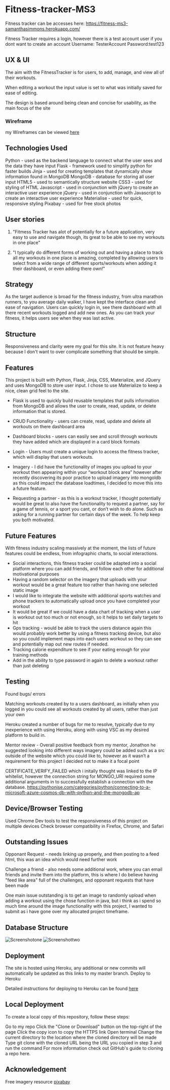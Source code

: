 # Fitness-tracker-MS3

Fitness tracker can be accesses here:
https://fitness-ms3-samanthasimmons.herokuapp.com/

Fitness Tracker requires a login, however there is a test account user if you dont want to create an account
Username: TesterAccount
Password:test123

## UX & UI

The aim with the FitnessTracker is for users, to add, manage, and view all of their workouts.

When editing a workout the input value is set to what was initially saved for ease of editing. 

The design is based around being clean and concise for usability, as the main focus of the site 

### Wireframe
 my Wireframes can be viewed [here](https://xd.adobe.com/view/4744aed7-1936-4de1-827a-5927a5d2836f-1217/)


## Technologies Used

Python - used as the backend language to connect what the user sees and the data they have input
Flask - framework used to simplify python for faster builds
Jinja - used for creating templates that dynamically show information found in MongoDB
MongoDB - database for storing all user input
HTML5 - used to semantically structure website
CSS3 - used for styling of HTML
Javascript - used in conjunction with jQuery to create an interactive user experience
jQuery - used in conjunction with Javascript to create an interactive user experience
Materialise - used for quick, responsive styling
Pixabay - used for free stock photos

## User stories

1) "Fitmess Tracker has alot of potentially for a future application, very easy to use and navigate though, its great to be able to see my workouts in one place"

2) "I typically do different forms of working out and having a place to track all my workouts in one place is amazing, completed by allowing users to select from a wide range of different sports/workouts when adding it their dashboard, or even adding there own!"

## Strategy

As the target audience is broad for the fitness industry, from ultra marathon runners, to you average daily walker, I have kept the interface clean and ease of navigation. Users can quickly login in, see there dashboard with all there recent workouts logged and add new ones. As you can track your fitness, it helps users see when they was last active.

## Structure

Responsiveness and clarity were my goal for this site. It is not feature heavy because I don't want to over complicate something that should be simple.

## Features

This project is built with Python, Flask, Jinja, CSS, Materialize, and JQuery and uses MongoDB to store user input. I chose to use Materialize to keep a nice, clean grid feel to the site.

- Flask is used to quickly build reusable templates that pulls information from MongoDB and allows the user to create, read, update, or delete information that is stored.

- CRUD Functionality - users can create, read, update and delete all workouts on there dashboard area

- Dashboard blocks -  users can easily see and scroll through workouts they have added which are displayed in a card block formats 

- Login - Users must create a unique login to access the fitness tracker, which will display that users workouts. 

- Imagery - I did have the functionality of images you upload to your workout then appearing within your “workout block area” however after recently discovering its poor practice to upload imagery into mongoldb as this could impact the database loadtimes, I decided to move this into a future feature.

- Requesting a partner - as this is a workout tracker, I thought potentially would be great to also have the functionality to request a partner, say for a game of tennis, or a sport you cant, or don’t wish to do alone. Such as asking for a running partner for certain days of the week. To help keep you both motivated.

## Future Features

With fitness industry scaling massively at the moment, the lists of future features could be endless, from infographic charts, to social interactions.

- Social interactions, this fitness tracker could be adapted into a social platform where you can add friends, and follow each other for additional motivational purposes
- Having a random selector on the imagery that uploads with your workout would be a great feature too rather than having one selected static image
- I would like to integrate the website with additional sports watches and phone trackers to automatically upload once you have completed your workout
- It would be great if we could have a data chart of tracking when a user is workout out too much or not enough, so it helps to set daily targets to hit
- Gps tracking - would be able to track the users distance again this would probably work better by using a fitness tracking device, but also so you could implement maps into each users workout so they can see and potentially map out new routes if needed.
- Tracking calorie expenditure to see if your eating enough for your training methods
- Add in the ability to type password in again to delete a workout rather than just deleting 

## Testing

Found bugs/ errors

Matching workouts created by to a users dashboard, as initially when you logged in you could see all workouts created by all users, rather than just your own 

Heroku created a number of bugs for me to resolve, typically due to my inexperience with using Heroku, along with using VSC as my desired platform to build in. 

Mentor review - Overall positive feedback from my mentor, Jonathon he suggested looking into different ways imagery could be added such as a src outside of the website  which you could like to, however as it wasn’t a requirement for this project I decided not to make it a focal point

CERTIFICATE_VERIFY_FAILED which i initally thought was linked to the IP whitelist, however the connection string for MONGO_URI required some additional arguments in to successfully establish a connection with the database.
https://pythonise.com/categories/python/connecting-to-a-microsoft-azure-cosmos-db-with-python-and-the-mongodb-ap


## Device/Browser Testing

Used Chrome Dev tools to test the responsiveness of this project on multiple devices
Check browser compatibility in Firefox, Chrome, and Safari

## Outstanding Issues
Opponant Request - needs linking up properly, and then posting to a feed html, this was an idea which would need further work

Challenge a friend - also needs some additional work, where you can email friends and invite them into the platform, this is where I do believe having "feed like area" full of the challenges, and opponant requests that have been made

One main issue outstanding is to get an image to randomly upload when adding a workout using the chose function in java, but i think as i spend so much time around the image functionality with this project, I wanted to submit as i have gone over my allocated project timeframe.

## Database Structure

![Screenshotone](screenshot1.png)
![Screenshottwo](screenshot2.png)

## Deployment

The site is hosted using Heroku, any additional or new commits will automatically be updated as this links to my master branch.
Deploy to Heroku

Detailed instructions for deploying to Heroku can be found [here](https://devcenter.heroku.com/articles/getting-started-with-python?singlepage=true)


## Local Deployment

To create a local copy of this repository, follow these steps:

Go to my repo
Click the "Clone or Download" button on the top-right of the page
Click the copy icon to copy the HTTPS link
Open terminal
Change the current directory to the location where the cloned directory will be made
Type git clone <cloned URL> with the cloned URL being the URL you copied in step 3 and run the command
For more information check out GitHub's guide to cloning a repo here.


## Acknowledgement
Free imagery resource [pixabay](https://pixabay.com/images/search/workout/)
